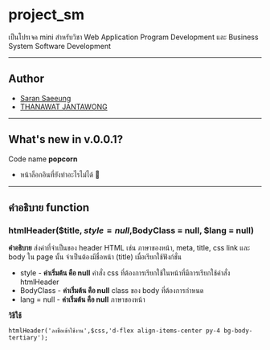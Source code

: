 # project_sm

เป็นโปรเจค mini สำหรับวิชา Web Application Program Development และ Business System Software Development

---

## Author
+ [Saran Saeeung](https://github.com/Mickey4527)
+ [THANAWAT JANTAWONG](https://github.com/thanawat88)
  
---
## What's new in v.0.0.1?
Code name **popcorn**
+ หน้าล็อกอินที่ยังทำอะไรไม่ได้ 🎊

---
## คำอธิบาย function

### htmlHeader($title, $style = null,$BodyClass = null, $lang = null)

**คำอธิบาย** ส่งค่าที่จำเป็นของ header HTML เช่น ภาษาของหน้า, meta, title, css link และ body ใน page นั้น จำเป็นต้องมีชื่อหน้า (title) เมื่อเรียกใช้ฟังก์ชั่น
+ style - **ค่าเริ่มต้น คือ null** คำสั่ง css ที่ต้องการเรียกใช้ในหน้าที่มีการเรียกใช้คำสั่ง htmlHeader
+ BodyClass - **ค่าเริ่มต้น คือ null** class ของ body ที่ต้องการกำหนด
+ lang = null - **ค่าเริ่มต้น คือ null** ภาษาของหน้า
  
**วิธีใช้**
```
htmlHeader('ลงชื่อเข้าใช้งาน',$css,'d-flex align-items-center py-4 bg-body-tertiary');
```
